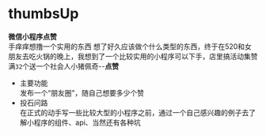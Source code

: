 # thumbsUp
**微信小程序点赞**  
手痒痒想撸一个实用的东西 想了好久应该做个什么类型的东西，终于在520和女朋友去吃火锅的晚上，我想到了一个比较实用的小程序可以下手，店里搞活动集赞满`32`个送一个社会人小猪佩奇--**点赞**   
- 主要功能  
    发布一个“朋友圈”，随自己想要多少个赞
- 投石问路  
    在正式的动手写一些比较大型的小程序之前，通过一个自己感兴趣的例子去了解小程序的组件、api、当然还有各种坑
